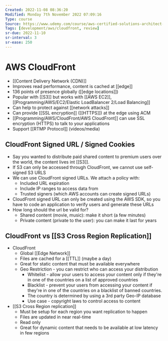 ```yaml
---
Created: 2022-11-08 08:36:20
Modified: Monday 7th November 2022 07:09:16
Type: course
Source: https://www.udemy.com/course/aws-certified-solutions-architect-associate-saa-c01/?xref=E0Aed11STH4LPUQvCz0GJFABTmM=
Tags: [development/aws/cloudfront, review]
sr-due: 2022-11-10
sr-interval: 3
sr-ease: 250
---
```


# AWS CloudFront

- [[Content Delivery Network (CDN)]]
- Improves read performance, content is cached at [[edge]]
- 136 points of presence globally ([[edge locations]])
- Popular with [[S3]] but works with [[AWS EC2]], [[Programming/AWS/EC2/Elastic LoadBalancer 2/Load Balancing]]
- Can help to protect against [[network attacks]]
- Can provide [[SSL encryption]] ([[HTTPS]]) at the edge using ACM
- [[Programming/AWS/CloudFront/AWS CloudFront]] can use SSL encryption (HTTPS) to talk to your applications
- Support [[RTMP Protocol]] (videos/media)

## CloudFront Signed URL / Signed Cookies

- Say you wanted to distribute paid shared content to premium users over the world, the content lives int [[S3]].
- If S3 can only be accessed through CloudFront, we cannot use self-signed S3 URLS
- We can use CloudFront signed URLs. We attach a policy with:
    - Included URL expiration
    - Include IP ranges to access data from
    - Trusted signers (which AWS accounts can create signed URLs)
- CloudFront signed URL can only be created using the AWS SDK, so you have to code an application to verify users and generate these URLs
- How long should the url be valid for?
    - Shared content (movie, music): make it short (a few minutes)
    - Private content (private to the user): you can make it last for years

## CloudFront vs [[S3 Cross Region Replication]]

- CloudFront
    - Global [[Edge Network]]
    - Files are cached for a [[TTL]] (maybe a day)
    - Great for static content that must be available everywhere
    - Geo Restriction - you can restrict who can access your distribution
        - Whitelist - allow your users to access your content only if they're in one of the countries on a list of approved countries
        - Blacklist - prevent your users from accessing your content if they're in one of the countries on a blacklist of banned countries.
        - The country is determined by using a 3rd party Geo-IP database
        - Use case - copyright laws to control access to content
- [[S3 Cross Region replication]]
    - Must be setup for each region you want replication to happen
    - Files are updated in near real-time
    - Read only
    - Great for dynamic content that needs to be available at low latency in few regions